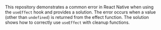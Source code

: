 This repository demonstrates a common error in React Native when using the `useEffect` hook and provides a solution. The error occurs when a value (other than `undefined`) is returned from the effect function.  The solution shows how to correctly use `useEffect` with cleanup functions.